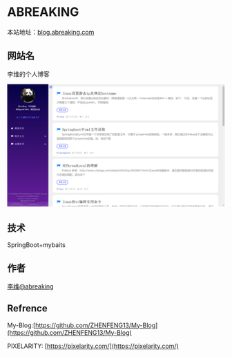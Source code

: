 ABREAKING
================
本站地址：[blog.abreaking.com](http://blog.abreaking.com)

## 网站名
李维的个人博客

![](./web-template-liwei/src/main/webapp/templates/liwei/tpl_screenshot.png)

## 技术
SpringBoot+mybaits

## 作者
[李维@abreaking](http://www.abreaking.com)

## Refrence
 My-Blog:[https://github.com/ZHENFENG13/My-Blog](https://github.com/ZHENFENG13/My-Blog)
 
PIXELARITY: [https://pixelarity.com/](https://pixelarity.com/)


